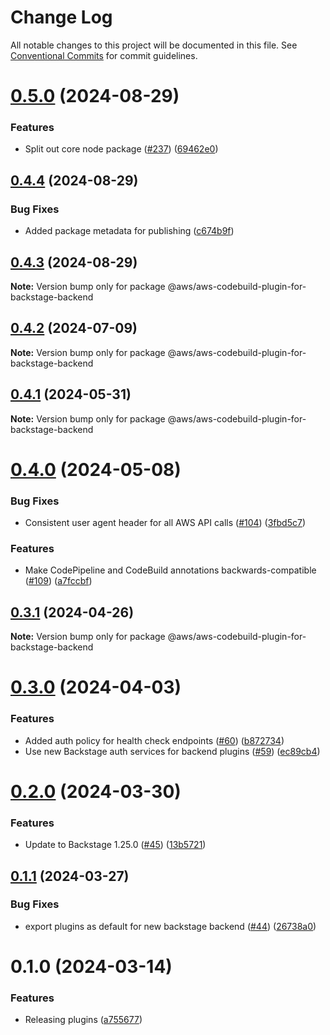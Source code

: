 # Change Log

All notable changes to this project will be documented in this file.
See [Conventional Commits](https://conventionalcommits.org) for commit guidelines.

# [0.5.0](https://github.com/awslabs/backstage-plugins-for-aws/compare/@aws/aws-codebuild-plugin-for-backstage-backend@0.4.4...@aws/aws-codebuild-plugin-for-backstage-backend@0.5.0) (2024-08-29)


### Features

* Split out core node package ([#237](https://github.com/awslabs/backstage-plugins-for-aws/issues/237)) ([69462e0](https://github.com/awslabs/backstage-plugins-for-aws/commit/69462e0fe77cbb729c5d34339086b523c1753b39))





## [0.4.4](https://github.com/awslabs/backstage-plugins-for-aws/compare/@aws/aws-codebuild-plugin-for-backstage-backend@0.4.3...@aws/aws-codebuild-plugin-for-backstage-backend@0.4.4) (2024-08-29)


### Bug Fixes

* Added package metadata for publishing ([c674b9f](https://github.com/awslabs/backstage-plugins-for-aws/commit/c674b9fee77bd91567615f8adc4c1688da93ee3f))





## [0.4.3](https://github.com/awslabs/backstage-plugins-for-aws/compare/@aws/aws-codebuild-plugin-for-backstage-backend@0.4.2...@aws/aws-codebuild-plugin-for-backstage-backend@0.4.3) (2024-08-29)

**Note:** Version bump only for package @aws/aws-codebuild-plugin-for-backstage-backend





## [0.4.2](https://github.com/awslabs/backstage-plugins-for-aws/compare/@aws/aws-codebuild-plugin-for-backstage-backend@0.4.1...@aws/aws-codebuild-plugin-for-backstage-backend@0.4.2) (2024-07-09)

**Note:** Version bump only for package @aws/aws-codebuild-plugin-for-backstage-backend





## [0.4.1](https://github.com/awslabs/backstage-plugins-for-aws/compare/@aws/aws-codebuild-plugin-for-backstage-backend@0.4.0...@aws/aws-codebuild-plugin-for-backstage-backend@0.4.1) (2024-05-31)

**Note:** Version bump only for package @aws/aws-codebuild-plugin-for-backstage-backend





# [0.4.0](https://github.com/awslabs/backstage-plugins-for-aws/compare/@aws/aws-codebuild-plugin-for-backstage-backend@0.3.1...@aws/aws-codebuild-plugin-for-backstage-backend@0.4.0) (2024-05-08)


### Bug Fixes

* Consistent user agent header for all AWS API calls ([#104](https://github.com/awslabs/backstage-plugins-for-aws/issues/104)) ([3fbd5c7](https://github.com/awslabs/backstage-plugins-for-aws/commit/3fbd5c7fcc9c7095d7eff5fb2bacc77fda9e5a81))


### Features

* Make CodePipeline and CodeBuild annotations backwards-compatible ([#109](https://github.com/awslabs/backstage-plugins-for-aws/issues/109)) ([a7fccbf](https://github.com/awslabs/backstage-plugins-for-aws/commit/a7fccbff5d52e1a1c3820b57152cb77e6373672d))





## [0.3.1](https://github.com/awslabs/backstage-plugins-for-aws/compare/@aws/aws-codebuild-plugin-for-backstage-backend@0.3.0...@aws/aws-codebuild-plugin-for-backstage-backend@0.3.1) (2024-04-26)

**Note:** Version bump only for package @aws/aws-codebuild-plugin-for-backstage-backend





# [0.3.0](https://github.com/awslabs/backstage-plugins-for-aws/compare/@aws/aws-codebuild-plugin-for-backstage-backend@0.2.0...@aws/aws-codebuild-plugin-for-backstage-backend@0.3.0) (2024-04-03)


### Features

* Added auth policy for health check endpoints ([#60](https://github.com/awslabs/backstage-plugins-for-aws/issues/60)) ([b872734](https://github.com/awslabs/backstage-plugins-for-aws/commit/b87273481edbc0e2a300cf24318a1e814dad3216))
* Use new Backstage auth services for backend plugins ([#59](https://github.com/awslabs/backstage-plugins-for-aws/issues/59)) ([ec89cb4](https://github.com/awslabs/backstage-plugins-for-aws/commit/ec89cb49c808022160a2f515e6a03a44585d2def))





# [0.2.0](https://github.com/awslabs/backstage-plugins-for-aws/compare/@aws/aws-codebuild-plugin-for-backstage-backend@0.1.1...@aws/aws-codebuild-plugin-for-backstage-backend@0.2.0) (2024-03-30)


### Features

* Update to Backstage 1.25.0 ([#45](https://github.com/awslabs/backstage-plugins-for-aws/issues/45)) ([13b5721](https://github.com/awslabs/backstage-plugins-for-aws/commit/13b5721f176a898f7de7f483852732ee8014a1cc))





## [0.1.1](https://github.com/awslabs/backstage-plugins-for-aws/compare/@aws/aws-codebuild-plugin-for-backstage-backend@0.1.0...@aws/aws-codebuild-plugin-for-backstage-backend@0.1.1) (2024-03-27)


### Bug Fixes

* export plugins as default for new backstage backend ([#44](https://github.com/awslabs/backstage-plugins-for-aws/issues/44)) ([26738a0](https://github.com/awslabs/backstage-plugins-for-aws/commit/26738a0a2b1e12b9e6f7cc46ef0d8c1fd83846e6))





# 0.1.0 (2024-03-14)

### Features

- Releasing plugins ([a755677](https://github.com/awslabs/backstage-plugins-for-aws/commit/a75567771e3cbafe2ef2814ad33b1cc54e9564e0))
